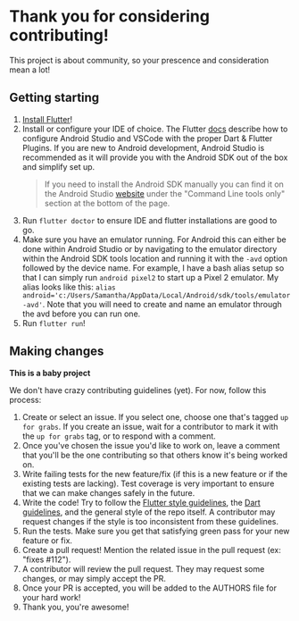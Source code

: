 # Thank you for considering contributing!
This project is about community, so your prescence and consideration mean a lot!

## Getting starting
1. [Install Flutter](https://flutter.io/get-started/install/)!
2. Install or configure your IDE of choice. The Flutter [docs](https://flutter.io/get-started/editor/#androidstudio) describe how to configure Android Studio and VSCode with the proper Dart & Flutter Plugins. If you are new to Android development, Android Studio is recommended as it will provide you with the Android SDK out of the box and simplify set up.
    > If you need to install the Android SDK manually you can find it on the Android Studio [website](https://developer.android.com/studio/) under the "Command Line tools only" section at the bottom of the page.
3. Run `flutter doctor` to ensure IDE and flutter installations are good to go.
4. Make sure you have an emulator running. For Android this can either be done within Android Studio or by navigating to the emulator directory within the Android SDK tools location and running it with the `-avd` option followed by the device name. For example, I have a bash alias setup so that I can simply run `android pixel2` to start up a Pixel 2 emulator. My alias looks like this: `alias android='c:/Users/Samantha/AppData/Local/Android/sdk/tools/emulator -avd'`. Note that you will need to create and name an emulator through the avd before you can run one.
5. Run `flutter run`!


## Making changes
**This is a baby project** 

We don't have crazy contributing guidelines (yet). For now, follow this process:
1. Create or select an issue. If you select one, choose one that's tagged `up for grabs`. If you create an issue, wait for a contributor to mark it with the `up for grabs` tag, or to respond with a comment.
2. Once you've chosen the issue you'd like to work on, leave a comment that you'll be the one contributing so that others know it's being worked on.
3. Write failing tests for the new feature/fix (if this is a new feature or if the existing tests are lacking). Test coverage is very important to ensure that we can make changes safely in the future. 
4. Write the code! Try to follow the [Flutter style guidelines](https://github.com/flutter/flutter/wiki/Style-guide-for-Flutter-repo), the [Dart guidelines](https://www.dartlang.org/guides/language/effective-dart/style), and the general style of the repo itself. A contributor may request changes if the style is too inconsistent from these guidelines.
5. Run the tests. Make sure you get that satisfying green pass for your new feature or fix.
6. Create a pull request! Mention the related issue in the pull request (ex: "fixes #112"). 
7. A contributor will review the pull request. They may request some changes, or may simply accept the PR. 
8. Once your PR is accepted, you will be added to the AUTHORS file for your hard work!
9. Thank you, you're awesome!
